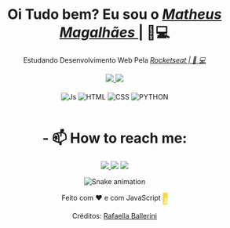 <div>
  <h1 align="center">Oi Tudo bem? Eu sou o <a href="https://www.linkedin.com/in/matheus-magalh%C3%A3es-747548232/" target="_blank" ><i> Matheus Magalhães </i></a> | 🚀💻 </h1>
  <p align="center"> Estudando Desenvolvimento Web Pela <a href="https://www.rocketseat.com.br/"> <i> Rocketseat | 🚀 💻 </i></a>
</div>

<div align = "center">
  <a href="[https://github.com/GusCelleguim](https://github.com/TeuzimMG)">
    <img height="150em" src="https://github-readme-stats.vercel.app/api?username=TeuzimMG&count_private=true&include_all_commits=true&show_icons=true&theme=dracula&hide_border=false&show_owner=true"/>
    <img height="150em" src="https://github-readme-stats.vercel.app/api/top-langs/?username=TeuzimMG&theme=dracula&hide_border=false&&layout=compact"/>
  </a>
</div>

<div align="center" valign="top"><br>
    <img align="center" alt="Js" src="https://img.shields.io/badge/JavaScript-323330?style=for-the-badge&logo=javascript&logoColor=F7DF1E">
    <img align="center" alt="HTML" src="https://img.shields.io/badge/HTML5-E34F26?style=for-the-badge&logo=html5&logoColor=white">
    <img align="center" alt="CSS" src="https://img.shields.io/badge/CSS3-1572B6?style=for-the-badge&logo=css3&logoColor=white">
  <img align="center" alt="PYTHON" src="https://img.shields.io/badge/Python-14354C?style=for-the-badge&logo=python&logoColor=white/python3-original.svg">
</div><br>

<div align="center">
 <h1>- 📫 How to reach me: </h1> 
  <a href="mailto:basemagalha@Gmail.com"><img src="https://img.shields.io/badge/-Gmail-%23333?style=for-the-badge&logo=gmail&logoColor=white" target="_blank" </a>
  <a href="https://www.instagram.com/codersmasters" target="_blank"><img src="https://img.shields.io/badge/-Instagram-%23E4405F?style=for-the-badge&logo=instagram&logoColor=white" target="_blank"></a>
<a href="https://www.linkedin.com/in/matheus-magalh%C3%A3es-747548232/" target="_blank"><img src="https://img.shields.io/badge/-LinkedIn-%230077B5?style=for-the-badge&logo=linkedin&logoColor=white" target="_blank"></a> 
</div>

<div align="center">

  ![Snake animation](https://github.com/danielbped/danielbped/blob/output/github-contribution-grid-snake.svg)  
  
</div>


<div align="center">
  <p>Feito com ❤️ e com  JavaScript <img align="center" alt="Js" height="25" width="10" src="https://raw.githubusercontent.com/devicons/devicon/master/icons/javascript/javascript-plain.svg"></p>
  <p>Créditos: <a href="https://github.com/rafaballerini">Rafaella Ballerini</a></p>
</div>
